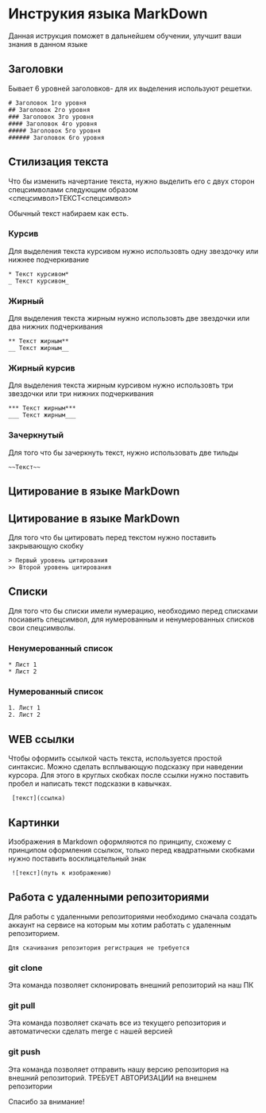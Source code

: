# Инструкия языка MarkDown

Данная иструкция поможет в дальнейшем обучении, улучшит ваши знания в данном языке

## Заголовки

Бывает 6 уровней заголовков- для их выделения используют решетки.
```ch
# Заголовок 1го уровня
## Заголовок 2го уровня
### Заголовок 3го уровня
#### Заголовок 4го уровня
##### Заголовок 5го уровня
###### Заголовок 6го уровня
```

## Стилизация текста

Что бы изменить начертание текста, нужно выделить его с двух сторон спецсимволами следующим образом <спецсимвол>ТЕКСТ<спецсимвол>

Обычный текст набираем как есть.

### Курсив
Для выделения текста курсивом нужно использовть одну звездочку или нижнее подчеркивание
```ch
* Текст курсивом*
_ Текст курсивом_
```

### Жирный
Для выделения текста жирным нужно использовть две звездочки или два нижних подчеркивания
```ch
** Текст жирным**
__ Текст жирным__
```

### Жирный курсив
Для выделения текста жирным курсивом нужно использовть три звездочки или три нижних подчеркивания
```ch
*** Текст жирным***
___ Текст жирным___
```

### Зачеркнутый
Для того что бы зачеркнуть текст, нужно использовать две тильды
```ch
~~Текст~~
```


## Цитирование в языке MarkDown

## Цитирование в языке MarkDown
Для того что бы цитировать перед текстом нужно поставить закрывающую скобку
```ch
> Первый уровень цитирования
>> Второй уровень цитирования
```

## Списки

Для того что бы списки имели нумерацию, необходимо перед списками посиавить спецсимвол, для нумерованным и ненумерованных списков свои спецсимволы.

### Ненумерованный список
```ch
* Лист 1
* Лист 2
```

### Нумерованный список
```
1. Лист 1
2. Лист 2
```

## WEB ссылки

Чтобы оформить ссылкой часть текста, используется простой синтаксис. Можно сделать всплывающую подсказку при наведении курсора. Для этого в круглых скобках после ссылки нужно поставить пробел и написать текст подсказки в кавычках.
```
 [текст](ссылка)
```

## Картинки

Изображения в Markdown оформляются по принципу, схожему с принципом оформления ссылкок, только перед квадратными скобками нужно поставить восклицательный знак
```
 ![текст](путь к изображению)
```

## Работа с удаленными репозиториями 

Для работы с удаленными репозиториями необходимо сначала создать аккаунт на сервисе на которым мы хотим работать с удаленным репозиторием.
```
Для скачивания репозитория регистрация не требуется
```
### git clone
Эта команда позволяет склонировать внешний репозиторий на наш ПК 

### git pull
Эта команда позволяет скачать все из текущего репозитория и автоматически
сделать merge с нашей версией

### git push
Эта команда позволяет отправить нашу версию репозитория на внешний
репозиторий. ТРЕБУЕТ АВТОРИЗАЦИИ на внешнем репозитории


Спасибо за внимание!